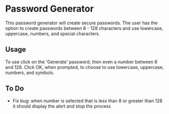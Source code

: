# Password Generator
This password generator will create secure passwords. The user has the option to create passwords between 8 - 128 characters and use lowercase, uppercase, numbers, and special characters.
## Usage
To use click on the 'Generate' password, then even a number between 8 and 128. Click OK, when prompted, to choose to use lowercase, uppercase, numbers, and symbols.
## To Do
- Fix bug: when number is selected that is less than 8 or greater than 128 it should display the alert and stop the process